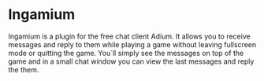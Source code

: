 Ingamium
========

Ingamium is a plugin for the free chat client Adium. It allows you to receive messages and reply to them while playing a game without leaving fullscreen mode or quitting the game. You´ll simply see the messages on top of the game and in a small chat window you can view the last messages and reply the them.
